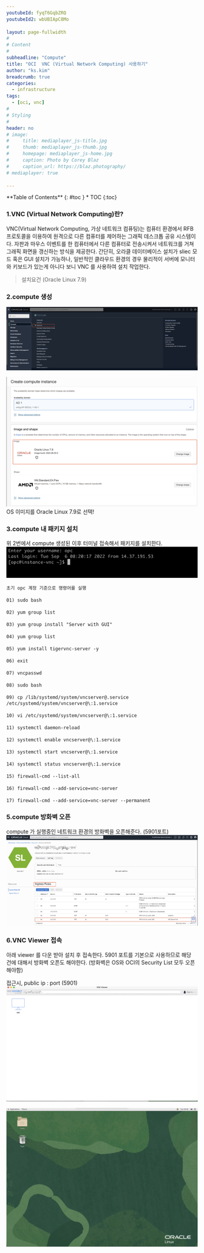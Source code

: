 ```yaml
---
youtubeId: fyqT6GqbZRQ
youtubeId2: wbUBIApC8Mo

layout: page-fullwidth
#
# Content
#
subheadline: "Compute"
title: "OCI  VNC (Virtual Network Computing) 사용하기"
author: "ks.kim"
breadcrumb: true
categories:
  - infrastructure 
tags:
  - [oci, vnc]
#
# Styling
#
header: no
# image:
#     title: mediaplayer_js-title.jpg
#     thumb: mediaplayer_js-thumb.jpg
#     homepage: mediaplayer_js-home.jpg
#     caption: Photo by Corey Blaz
#     caption_url: https://blaz.photography/
# mediaplayer: true

---
```


<div class="panel radius" markdown="1">
**Table of Contents**
{: #toc }
*  TOC
{:toc}
</div>


### 1.VNC (Virtual Network Computing)란?
VNC(Virtual Network Computing, 가상 네트워크 컴퓨팅)는 컴퓨터 환경에서 RFB 프로토콜을 이용하여 원격으로 다른 컴퓨터를 제어하는 그래픽 데스크톱 공유 시스템이다. 자판과 마우스 이벤트를 한 컴퓨터에서 다른 컴퓨터로 전송시켜서 네트워크를 거쳐 그래픽 화면을 갱신하는 방식을 제공한다.
간단히, 오라클 데이터베이스 설치가 sliec 모드 혹은 GUI 설치가 가능하나, 일반적인 클라우드 환경의 경우 물리적이 서버에 모니터와 키보드가 있는게 아니다 보니 VNC 를 사용하여 설치 작업한다. 

> 설치요건 (Oracle Linux 7.9)

### 2.compute 생성
![접근하기](/assets/img/infrastructure/vnc/SCR-20220906-po1.png)

![접근하기](/assets/img/infrastructure/vnc/SCR-20220906-ppw.png)
OS 이미지를 Oracle Linux 7.9로 선택!

### 3.compute 내 패키지 설치
위 2번에서 compute 생성된 이후 터미널 접속해서 패키지를 설치한다.
![접근하기](/assets/img/infrastructure/vnc/SCR-20220906-ps0.png)

```script
초기 opc 계정 기준으로 명령어를 실행 

01) sudo bash

02) yum group list

03) yum group install "Server with GUI"

04) yum group list

05) yum install tigervnc-server -y 

06) exit 

07) vncpasswd

08) sudo bash 

09) cp /lib/systemd/system/vncserver@.service /etc/systemd/system/vncserver@\:1.service

10) vi /etc/systemd/system/vncserver@\:1.service

11) systemctl daemon-reload

12) systemctl enable vncserver@\:1.service

13) systemctl start vncserver@\:1.service

14) systemctl status vncserver@\:1.service

15) firewall-cmd --list-all

16) firewall-cmd --add-service=vnc-server

17) firewall-cmd --add-service=vnc-server --permanent

```
### 5.compute 방화벽 오픈 
compute 가 실행중인 네트워크 환경의 방화벽을 오픈해준다. (5901포트)
![접근하기](/assets/img/infrastructure/vnc/SCR-20220906-q16.png)

### 6.VNC Viewer 접속 
아래 viewer 를 다운 받아 설치 후 접속한다. 5901 포트를 기본으로 사용하므로 해당 건에 대해서 방화벽 오픈도 해야한다. (방화벽은 OS와 OCI의 Security List 모두 오픈해야함)

접근시, public ip : port (5901)
![접근하기](/assets/img/infrastructure/vnc/SCR-20220906-pz2.jpeg)


![접근하기](/assets/img/infrastructure/vnc/SCR-20220906-pwc.jpeg)













